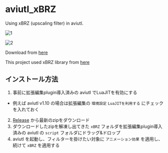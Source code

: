 # aviutl_xBRZ

Using xBRZ (upscaling filter) in aviutl.

![1](https://user-images.githubusercontent.com/12756563/78413833-37940780-7654-11ea-8aa0-9ae7693156d4.png)

![2](https://user-images.githubusercontent.com/12756563/78413851-47135080-7654-11ea-9e44-9589211dcbd2.png)

Download from [here](https://github.com/naari3/aviutl_xBRZ/releases)

This project used xBRZ library from [here](https://sourceforge.net/projects/xbrz/)

## インストール方法

1. 事前に拡張編集plugin導入済みの aviutl でLuaJITを有効にする
  - 例えば aviutl v1.10 の場合は拡張編集の `環境設定` `LuaJITを利用する` にチェックを入れておく
2. [Release](https://github.com/naari3/aviutl_xBRZ/releases) から最新のzipをダウンロード
3. ダウンロードしたzipを解凍し出てきた `xBRZ` フォルダを拡張編集plugin導入済みの aviutl の `script` フォルダにドラッグ&ドロップ
4. aviutl を起動し、フィルターを掛けたい対象に `アニメーション効果` を適用し、続けて `xBRZ` を適用する
